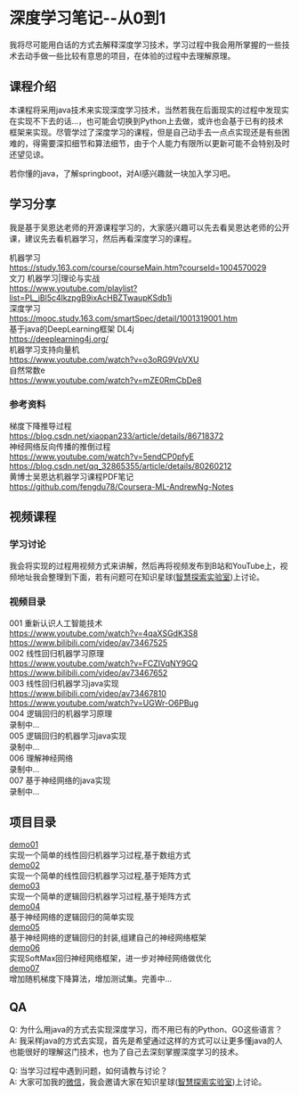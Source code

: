 # 深度学习笔记--从0到1
我将尽可能用白话的方式去解释深度学习技术，学习过程中我会用所掌握的一些技术去动手做一些比较有意思的项目，在体验的过程中去理解原理。

## 课程介绍
本课程将采用java技术来实现深度学习技术，当然若我在后面现实的过程中发现实在实现不下去的话...，也可能会切换到Python上去做，或许也会基于已有的技术框架来实现。尽管学过了深度学习的课程，但是自己动手去一点点实现还是有些困难的，得需要深扣细节和算法细节，由于个人能力有限所以更新可能不会特别及时还望见谅。

若你懂的java，了解springboot，对AI感兴趣就一块加入学习吧。

## 学习分享

我是基于吴恩达老师的开源课程学习的，大家感兴趣可以先去看吴恩达老师的公开课，建议先去看机器学习，然后再看深度学习的课程。   

机器学习  
https://study.163.com/course/courseMain.htm?courseId=1004570029   
文刀 机器学习|理论与实战  
https://www.youtube.com/playlist?list=PL_iBl5c4lkzpgB9ixAcHBZTwaupKSdb1i   
深度学习   
https://mooc.study.163.com/smartSpec/detail/1001319001.htm  
基于java的DeepLearning框架 DL4j  
https://deeplearning4j.org/   
机器学习支持向量机   
https://www.youtube.com/watch?v=o3oRG9VpVXU   
自然常数e   
https://www.youtube.com/watch?v=mZE0RmCbDe8   

      

### 参考资料
梯度下降推导过程  
https://blog.csdn.net/xiaopan233/article/details/86718372  
神经网络反向传播的推倒过程  
https://www.youtube.com/watch?v=5endCP0pfyE  
https://blog.csdn.net/qq_32865355/article/details/80260212  
黄博士吴恩达机器学习课程PDF笔记  
https://github.com/fengdu78/Coursera-ML-AndrewNg-Notes  


## 视频课程

### 学习讨论
我会将实现的过程用视频方式来讲解，然后再将视频发布到B站和YouTube上，视频地址我会整理到下面，若有问题可在知识星球([智慧探索实验室](images/discuss.jpg))上讨论。

### 视频目录
001 重新认识人工智能技术    
https://www.youtube.com/watch?v=4qaXSGdK3S8  
https://www.bilibili.com/video/av73467525  
002 线性回归机器学习原理  
https://www.youtube.com/watch?v=FCZIVqNY9GQ  
https://www.bilibili.com/video/av73467652  
003 线性回归机器学习java实现  
https://www.bilibili.com/video/av73467810  
https://www.youtube.com/watch?v=UGWr-O6PBug  
004 逻辑回归的机器学习原理  
录制中...  
005 逻辑回归的机器学习java实现  
录制中...  
006 理解神经网络  
录制中...  
007 基于神经网络的java实现  
录制中...  


## 项目目录
[demo01](demo01)   
实现一个简单的线性回归机器学习过程,基于数组方式    
[demo02](demo02)    
实现一个简单的线性回归机器学习过程,基于矩阵方式    
[demo03](demo03)    
实现一个简单的逻辑回归机器学习过程,基于矩阵方式   
[demo04](demo04)    
基于神经网络的逻辑回归的简单实现   
[demo05](demo05)      
基于神经网络的逻辑回归的封装,组建自己的神经网络框架   
[demo06](demo06)      
实现SoftMax回归神经网络框架，进一步对神经网络做优化   
[demo07](demo07)      
增加随机梯度下降算法，增加测试集。完善中...      
 
    

## QA
Q: 为什么用java的方式去实现深度学习，而不用已有的Python、GO这些语言？  
A: 我采样java的方式去实现，首先是希望通过这样的方式可以让更多懂java的人也能很好的理解这门技术，也为了自己去深刻掌握深度学习的技术。

Q: 当学习过程中遇到问题，如何请教与讨论？  
A: 大家可加我的[微信](images/weixin.jpeg)，我会邀请大家在知识星球([智慧探索实验室](images/discuss.jpg))上讨论。  

